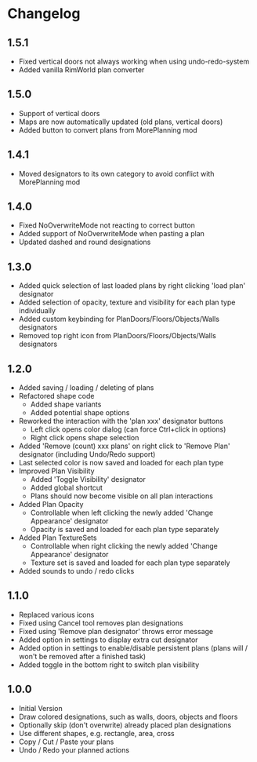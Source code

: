 # Changelog

## 1.5.1
- Fixed vertical doors not always working when using undo-redo-system
- Added vanilla RimWorld plan converter

## 1.5.0
- Support of vertical doors
- Maps are now automatically updated (old plans, vertical doors)
- Added button to convert plans from MorePlanning mod

## 1.4.1
- Moved designators to its own category to avoid conflict with MorePlanning mod

## 1.4.0
- Fixed NoOverwriteMode not reacting to correct button
- Added support of NoOverwriteMode when pasting a plan
- Updated dashed and round designations

## 1.3.0
- Added quick selection of last loaded plans by right clicking 'load plan' designator
- Added selection of opacity, texture and visibility for each plan type individually
- Added custom keybinding for PlanDoors/Floors/Objects/Walls designators
- Removed top right icon from PlanDoors/Floors/Objects/Walls designators

## 1.2.0
- Added saving / loading / deleting of plans
- Refactored shape code
  - Added shape variants
  - Added potential shape options
- Reworked the interaction with the 'plan xxx' designator buttons
  - Left click opens color dialog (can force Ctrl+click in options)
  - Right click opens shape selection
- Added 'Remove (count) xxx plans' on right click to 'Remove Plan' designator (including Undo/Redo support)
- Last selected color is now saved and loaded for each plan type
- Improved Plan Visibility
  - Added 'Toggle Visibility' designator
  - Added global shortcut
  - Plans should now become visible on all plan interactions
- Added Plan Opacity
  - Controllable when left clicking the newly added 'Change Appearance' designator
  - Opacity is saved and loaded for each plan type separately
- Added Plan TextureSets
  - Controllable when right clicking the newly added 'Change Appearance' designator
  - Texture set is saved and loaded for each plan type separately
- Added sounds to undo / redo clicks

## 1.1.0
- Replaced various icons
- Fixed using Cancel tool removes plan designations
- Fixed using 'Remove plan designator' throws error message
- Added option in settings to display extra cut designator
- Added option in settings to enable/disable persistent plans (plans will / won't be removed after a finished task)
- Added toggle in the bottom right to switch plan visibility

## 1.0.0
- Initial Version
- Draw colored designations, such as walls, doors, objects and floors
- Optionally skip (don't overwrite) already placed plan designations
- Use different shapes, e.g. rectangle, area, cross
- Copy / Cut / Paste your plans
- Undo / Redo your planned actions
